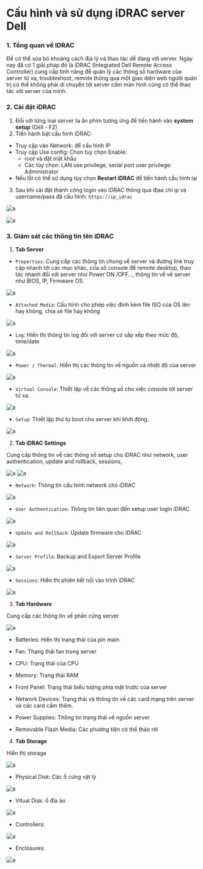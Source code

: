 # Cấu hình và sử dụng iDRAC server Dell

### 1. Tổng quan về IDRAC

Để có thể xóa bỏ khoảng cách địa lý và thao tác dễ dàng với server. Ngày nay đã có 1 giải pháp đó là iDRAC (Integrated Dell Remote Access Controller) cung cấp tính năng để quản lý các thông số hardware của server từ xa, troubleshoot, remote thông qua một giao diện web người quản trị có thể không phải di chuyển tới server cắm màn hình cũng có thể thao tác với server của mình.

### 2. Cài đặt iDRAC

1. Đối với từng loại server ta ấn phím tương ứng để tiến hành vào **system setup** (Dell - F2)
2. Tiến hành bật cấu hình iDRAC:
- Truy cập vào Network: để cấu hình IP
- Truy cập Use config: Chọn tùy chọn Enable:
  - root và đặt mật khẩu
  - Các tùy chọn: LAN use privilege, serial port user privilege: Administrator
- Nếu lỗi có thể sử dụng tùy chọn **Restart iDRAC** để tiến hành cấu hình lại

3. Sau khi cài đặt thành công login vào iDRAC thông qua địaa chỉ ip và username/pass đã cấu hình: `https://ip_idrac`

![a](https://f4-zpcloud.zdn.vn/2231299660265816187/1f0b4afb40478a19d356.jpg)

![a](https://f4-zpcloud.zdn.vn/123044497697967617/c23b86d581694b371278.jpg)

### 3. Giám sát các thông tin tên iDRAC
1. **Tab Server**
- `Properties`: Cung cấp các thông tin chung về server và đường link truy cập nhanh tới các mục khác, cửa sổ console để remote desktop, thao tác nhanh đối với server như Power ON /OFF…, thông tin về về server như BIOS, IP, Firmware OS. 

![a](https://f4-zpcloud.zdn.vn/2193891662624777759/e2feebc9a975632b3a64.jpg)

- `Attached Media`: Cấu hình cho phép việc đính kèm file ISO của OS lên hay không, chia sẻ file hay không

![a](https://f5-zpcloud.zdn.vn/6167923082861244734/112ec9ea885642081b47.jpg)

- `Log`: Hiển thị thông tin log đối với server có sắp xếp theo mức độ, time/date

![a](https://f5-zpcloud.zdn.vn/5463058445058937610/1cb9ba8dc1310b6f5220.jpg)

- `Power / Thermal`: Hiển thị các thông tin về nguồn và nhiệt độ của server

![a](blob:https://chat.zalo.me/474c91ac-a559-4961-b43a-1375d4386cff)

- `Virtual Console`: Thiết lập về các thông số cho việc console tới server từ xa.

![a](https://f5-zpcloud.zdn.vn/8574906549064022972/da6372d40268c8369179.jpg)

- `Setup`: Thiết lập thứ tự boot cho server khi khởi động.

![a](https://f5-zpcloud.zdn.vn/8815636409543995701/85e2415e1ce1d6bf8ff0.jpg)

2. **Tab iDRAC Settings**

Cung cấp thông tin về các thông số setup cho iDRAC như network, user authentication, update and rollback, sessions,

![a](https://f5-zpcloud.zdn.vn/7566214128175866339/8b6472763ec9f497add8.jpg)
![a](https://f4-zpcloud.zdn.vn/4476398156308225161/e6c39eded5611f3f4670.jpg)

- `Network`: Thông tin cấu hình network cho iDRAC

![a](https://f5-zpcloud.zdn.vn/5993198995954526174/fb677f6407dbcd8594ca.jpg)

- `User Authentication`: Thông tin liên quan đến setup user login iDRAC

![a](https://f4-zpcloud.zdn.vn/3417107792131082125/b5ac9628ee9724c97d86.jpg)

- `Update and Rollback`: Update firmware cho iDRAC

![a](https://f5-zpcloud.zdn.vn/3445056009314712490/5eef77a80017ca499306.jpg)

- `Server Profile`: Backup and Export Server Profile

![a](https://f5-zpcloud.zdn.vn/3596329296643058443/c2fd205356ec9cb2c5fd.jpg)

- `Sessions`: Hiển thị phiên kết nối vào trình iDRAC

![a](https://f5-zpcloud.zdn.vn/241645100808801251/b4afc89bbd24777a2e35.jpg)

3. **Tab Hardware**

Cung cấp các thông tin về phần cứng server

![a](https://f5-zpcloud.zdn.vn/1402564791827825070/7200f3f4964b5c15055a.jpg)

- Batteries: Hiển thị trạng thái của pin main

- Fan: Thạng thái fan trong server

- CPU: Trạng thái của CPU

- Memory: Trạng thái RAM

- Front Panel: Trạng thái biểu tượng phía mặt trước của server

- Network Devices: Trạng thái và thông tin về các card mạng trên server và các card cắm thêm.

- Power Supplies: Thông tin trạng thái về nguồn server

- Removable Flash Media: Các phương tiện có thể tháo rời

4. **Tab Storage**

Hiển thị storage

![a](https://f4-zpcloud.zdn.vn/3446337660068567564/32263626e99923c77a88.jpg)

- Physical Disk: Các ổ cứng vật lý

![a](https://f5-zpcloud.zdn.vn/726645478435022606/40f725aaf1153b4b6204.jpg)

- Vitual Disk: ổ đĩa ảo

![a](https://f5-zpcloud.zdn.vn/942129626387949843/9ed5a9c37a7cb022e96d.jpg)
- Controllers: 

![a](https://f5-zpcloud.zdn.vn/3697064567572303453/413d964145fe8fa0d6ef.jpg)

- Enclosures:

![a](https://f4-zpcloud.zdn.vn/2269889754251319330/1db1aa0b46b48cead5a5.jpg)